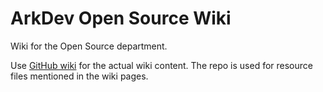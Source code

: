 # ArkDev Open Source Wiki

Wiki for the Open Source department.

Use [GitHub wiki](wiki) for the actual wiki content. The repo is used for resource files mentioned in the wiki pages.
